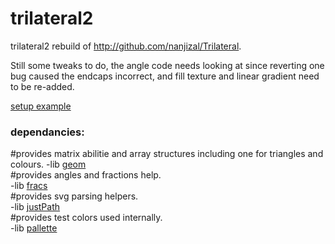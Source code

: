 # trilateral2
trilateral2 rebuild of http://github.com/nanjizal/Trilateral.  

Still some tweaks to do, the angle code needs looking at since reverting one bug caused the endcaps incorrect, and fill texture and linear gradient need to be re-added.

[setup example](https://github.com/nanjizal/trilateral2Setup)
  
### dependancies:  
  
#provides matrix abilitie and array structures including one for triangles and colours. 
-lib [geom](https://github.com/nanjizal/geom)      
#provides angles and fractions help.   
-lib [fracs](http://github.com/nanjizal/fracs)    
#provides svg parsing helpers.  
-lib [justPath](http://github.com/nanjizal/justPath)   
#provides test colors used internally.  
-lib [pallette](http://github.com/nanjizal/pallette)    
